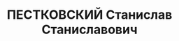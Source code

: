 ---
title: ПЕСТКОВСКИЙ Станислав Станиславович
description: 'Род. в 1882, Калишская губ., г. Кельциглов, поляк, обр.: высшее, член
  ВКП(б) (бывший член социал-демократической партии Польши и Литвы). Проживал: Москва,
  пер. Стопани, д. 12, кв. 43. Сотрудник Коминтерна.

  Арестован 30.05.1937. Обв. в участии в к.-р. террористической организации. Приговор:
  ВК ВС СССР, 15.11.1937 – ВМН. Расстрелян 15.11.1937, г.Москва.

  Реабилитирован ВК ВС СССР 09.07.1955'
---